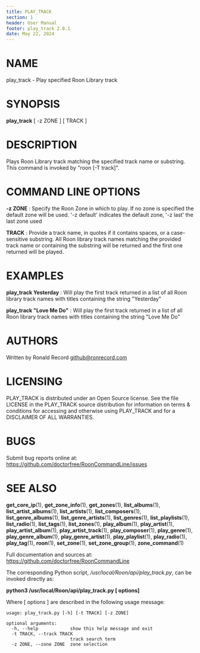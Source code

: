 ```yaml
---
title: PLAY_TRACK
section: 1
header: User Manual
footer: play_track 2.0.1
date: May 22, 2024
---
```

# NAME
play_track - Play specified Roon Library track

# SYNOPSIS
**play_track** [ -z ZONE ] [ TRACK ]

# DESCRIPTION
Plays Roon Library track matching the specified track name or substring. This command is invoked by "roon [-T track]".

# COMMAND LINE OPTIONS
**-z ZONE**
: Specify the Roon Zone in which to play. If no zone is specified the default zone will be used.  '-z default' indicates the default zone, '-z last' the last zone used

**TRACK**
: Provide a track name, in quotes if it contains spaces, or a case-sensitive substring. All Roon library track names matching the provided track name or containing the substring will be returned and the first one returned will be played.

# EXAMPLES
**play_track Yesterday**
: Will play the first track returned in a list of all Roon library track names with titles containing the string "Yesterday"

**play_track "Love Me Do"**
: Will play the first track returned in a list of all Roon library track names with titles containing the string "Love Me Do"

# AUTHORS
Written by Ronald Record github@ronrecord.com

# LICENSING
PLAY_TRACK is distributed under an Open Source license.
See the file LICENSE in the PLAY_TRACK source distribution
for information on terms &amp; conditions for accessing and
otherwise using PLAY_TRACK and for a DISCLAIMER OF ALL WARRANTIES.

# BUGS
Submit bug reports online at: https://github.com/doctorfree/RoonCommandLine/issues

# SEE ALSO
**get_core_ip**(1), **get_zone_info**(1), **get_zones**(1), **list_albums**(1), **list_artist_albums**(1), **list_artists**(1), **list_composers**(1), **list_genre_albums**(1), **list_genre_artists**(1), **list_genres**(1), **list_playlists**(1), **list_radio**(1), **list_tags**(1), **list_zones**(1), **play_album**(1), **play_artist**(1), **play_artist_album**(1), **play_artist_track**(1), **play_composer**(1), **play_genre**(1), **play_genre_album**(1), **play_genre_artist**(1), **play_playlist**(1), **play_radio**(1), **play_tag**(1), **roon**(1), **set_zone**(1), **set_zone_group**(1), **zone_command**(1)

Full documentation and sources at: https://github.com/doctorfree/RoonCommandLine

The corresponding Python script, */usr/local/Roon/api/play_track.py*,
can be invoked directly as:

**python3 /usr/local/Roon/api/play_track.py [ options]**

Where [ options ] are described in the following usage message:

~~~~
usage: play_track.py [-h] [-t TRACK] [-z ZONE]

optional arguments:
  -h, --help            show this help message and exit
  -t TRACK, --track TRACK
                        track search term
  -z ZONE, --zone ZONE  zone selection
~~~~

